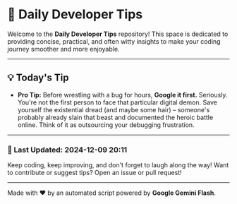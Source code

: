 
# 🌟 Daily Developer Tips

Welcome to the **Daily Developer Tips** repository! This space is dedicated to providing concise, practical, and often witty insights to make your coding journey smoother and more enjoyable.

---

## 💡 Today's Tip

- **Pro Tip:**  Before wrestling with a bug for hours,  **Google it first.**  Seriously.  You're not the first person to face that particular digital demon.  Save yourself the existential dread (and maybe some hair) – someone's probably already slain that beast and documented the heroic battle online.  Think of it as outsourcing your debugging frustration.

---

### 📅 Last Updated: 2024-12-09 20:11

Keep coding, keep improving, and don't forget to laugh along the way! Want to contribute or suggest tips? Open an issue or pull request!

---

Made with ❤️ by an automated script powered by **Google Gemini Flash**.
